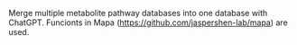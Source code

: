 Merge multiple metabolite pathway databases into one database with ChatGPT.
Funcionts in Mapa (https://github.com/jaspershen-lab/mapa) are used.
